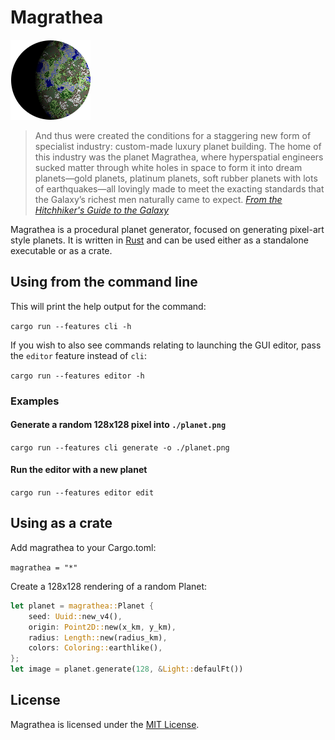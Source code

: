 # Magrathea

![Example Output from 9/21/2020](./Example.png)

> And thus were created the conditions for a staggering new form of specialist industry: custom-made luxury planet building. The home of this industry was the planet Magrathea, where hyperspatial engineers sucked matter through white holes in space to form it into dream planets—gold planets, platinum planets, soft rubber planets with lots of earthquakes—all lovingly made to meet the exacting standards that the Galaxy’s richest men naturally came to expect. _[From the Hitchhiker's Guide to the Galaxy](https://hitchhikers.fandom.com/wiki/Magrathea)_

Magrathea is a procedural planet generator, focused on generating pixel-art style planets. It is written in [Rust](https://rust-lang.org) and can be used either as a standalone executable or as a crate.

## Using from the command line

This will print the help output for the command:

`cargo run --features cli -h`

If you wish to also see commands relating to launching the GUI editor, pass the `editor` feature instead of `cli`:

`cargo run --features editor -h`

### Examples

#### Generate a random 128x128 pixel into `./planet.png`

`cargo run --features cli generate -o ./planet.png`

#### Run the editor with a new planet

`cargo run --features editor edit`

## Using as a crate

Add magrathea to your Cargo.toml:

`magrathea = "*"`

Create a 128x128 rendering of a random Planet:

```rust
let planet = magrathea::Planet {
    seed: Uuid::new_v4(),
    origin: Point2D::new(x_km, y_km),
    radius: Length::new(radius_km),
    colors: Coloring::earthlike(),
};
let image = planet.generate(128, &Light::defaulFt())
```

## License

Magrathea is licensed under the [MIT License](./LICENSE.txt).
